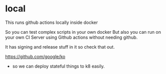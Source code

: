 # local

This runs github actions locally inside docker

So you can test complex scripts in your own docker
But also you can run on your own CI Server using Github actions without needing github.

It has signing and release stuff in it so check that out.


https://github.com/google/ko
- so we can deploy stateful things to k8 easily.

